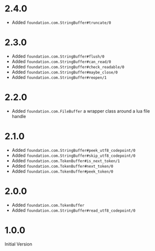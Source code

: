 # 2.4.0

* Added `foundation.com.StringBuffer#truncate/0`

# 2.3.0

* Added `foundation.com.StringBuffer#flush/0`
* Added `foundation.com.StringBuffer#can_read/0`
* Added `foundation.com.StringBuffer#check_readable/0`
* Added `foundation.com.StringBuffer#maybe_close/0`
* Added `foundation.com.StringBuffer#reopen/1`

# 2.2.0

* Added `foundation.com.FileBuffer` a wrapper class around a lua file handle

# 2.1.0

* Added `foundation.com.StringBuffer#peek_utf8_codepoint/0`
* Added `foundation.com.StringBuffer#skip_utf8_codepoint/0`
* Added `foundation.com.TokenBuffer#is_next_token/1`
* Added `foundation.com.TokenBuffer#next_token/0`
* Added `foundation.com.TokenBuffer#peek_token/0`

# 2.0.0

* Added `foundation.com.TokenBuffer`
* Added `foundation.com.StringBuffer#read_utf8_codepoint/0`

# 1.0.0

Initial Version
